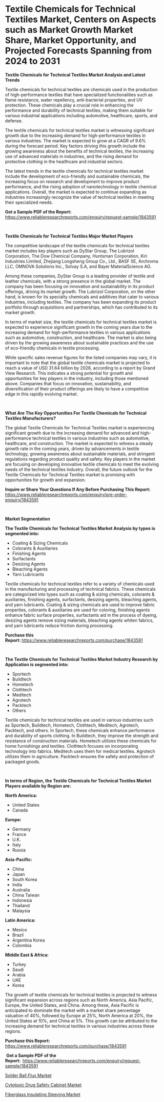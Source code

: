 <p><h1>Textile Chemicals for Technical Textiles Market, Centers on Aspects such as Market Growth Market Share, Market Opportunity, and Projected Forecasts Spanning from 2024 to 2031</h1></p><p><strong>Textile Chemicals for Technical Textiles Market Analysis and Latest Trends</strong></p>
<p><p>Textile chemicals for technical textiles are chemicals used in the production of high-performance textiles that have specialized functionalities such as flame resistance, water repellency, anti-bacterial properties, and UV protection. These chemicals play a crucial role in enhancing the performance and durability of technical textiles, making them suitable for various industrial applications including automotive, healthcare, sports, and defense.</p><p>The textile chemicals for technical textiles market is witnessing significant growth due to the increasing demand for high-performance textiles in various industries. The market is expected to grow at a CAGR of 9.6% during the forecast period. Key factors driving this growth include the growing awareness about the benefits of technical textiles, the increasing use of advanced materials in industries, and the rising demand for protective clothing in the healthcare and industrial sectors.</p><p>The latest trends in the textile chemicals for technical textiles market include the development of eco-friendly and sustainable chemicals, the increasing focus on research and development to improve product performance, and the rising adoption of nanotechnology in textile chemical applications. Overall, the market is expected to continue expanding as industries increasingly recognize the value of technical textiles in meeting their specialized needs.</p></p>
<p><strong>Get a Sample PDF of the Report:&nbsp;</strong> <a href="https://www.reliableresearchreports.com/enquiry/request-sample/1843591">https://www.reliableresearchreports.com/enquiry/request-sample/1843591</a></p>
<p>&nbsp;</p>
<p><strong>Textile Chemicals for Technical Textiles Major Market Players</strong></p>
<p><p>The competitive landscape of the textile chemicals for technical textiles market includes key players such as DyStar Group, The Lubrizol Corporation, The Dow Chemical Company, Huntsman Corporation, Kiri Industries Limited, Zhejiang Longsheng Group Co., Ltd., BASF SE, Archroma LLC, OMNOVA Solutions Inc., Solvay S.A, and Bayer MaterialScience AG.</p><p>Among these companies, DyStar Group is a leading provider of textile and leather chemicals, with a strong presence in the global market. The company has been focusing on innovation and sustainability in its product offerings, driving its market growth. The Lubrizol Corporation, on the other hand, is known for its specialty chemicals and additives that cater to various industries, including textiles. The company has been expanding its product portfolio through acquisitions and partnerships, which has contributed to its market growth.</p><p>In terms of market size, the textile chemicals for technical textiles market is expected to experience significant growth in the coming years due to the increasing demand for high-performance textiles in various applications such as automotive, construction, and healthcare. The market is also being driven by the growing awareness about sustainable practices and the use of eco-friendly chemicals in textile processing.</p><p>While specific sales revenue figures for the listed companies may vary, it is important to note that the global textile chemicals market is projected to reach a value of USD 31.64 billion by 2026, according to a report by Grand View Research. This indicates a strong potential for growth and opportunities for key players in the industry, including those mentioned above. Companies that focus on innovation, sustainability, and diversification of their product offerings are likely to have a competitive edge in this rapidly evolving market.</p></p>
<p>&nbsp;</p>
<p><strong>What Are The Key Opportunities For Textile Chemicals for Technical Textiles Manufacturers?</strong></p>
<p><p>The global Textile Chemicals for Technical Textiles market is experiencing significant growth due to the increasing demand for advanced and high-performance technical textiles in various industries such as automotive, healthcare, and construction. The market is expected to witness a steady growth rate in the coming years, driven by advancements in textile technology, growing awareness about sustainable materials, and stringent regulations regarding product quality and safety. Key players in the market are focusing on developing innovative textile chemicals to meet the evolving needs of the technical textiles industry. Overall, the future outlook for the Textile Chemicals for Technical Textiles market is promising with opportunities for growth and expansion.</p></p>
<p><strong>Inquire or Share Your Questions If Any Before Purchasing This Report:</strong> <a href="https://www.reliableresearchreports.com/enquiry/pre-order-enquiry/1843591">https://www.reliableresearchreports.com/enquiry/pre-order-enquiry/1843591</a></p>
<p>&nbsp;</p>
<p><strong>Market Segmentation</strong></p>
<p><strong>The Textile Chemicals for Technical Textiles Market Analysis by types is segmented into:</strong></p>
<p><ul><li>Coating & Sizing Chemicals</li><li>Colorants & Auxiliaries</li><li>Finishing Agents</li><li>Surfactants</li><li>Desizing Agents</li><li>Bleaching Agents</li><li>Yarn Lubricants</li></ul></p>
<p><p>Textile chemicals for technical textiles refer to a variety of chemicals used in the manufacturing and processing of technical fabrics. These chemicals are categorized into types such as coating & sizing chemicals, colorants & auxiliaries, finishing agents, surfactants, desizing agents, bleaching agents, and yarn lubricants. Coating & sizing chemicals are used to improve fabric properties, colorants & auxiliaries are used for coloring, finishing agents enhance fabric surface properties, surfactants aid in the process of dyeing, desizing agents remove sizing materials, bleaching agents whiten fabrics, and yarn lubricants reduce friction during processing.</p></p>
<p><strong>Purchase this Report:&nbsp;</strong><a href="https://www.reliableresearchreports.com/purchase/1843591">https://www.reliableresearchreports.com/purchase/1843591</a></p>
<p>&nbsp;</p>
<p><strong>The Textile Chemicals for Technical Textiles Market Industry Research by Application is segmented into:</strong></p>
<p><ul><li>Sportech</li><li>Buildtech</li><li>Hometech</li><li>Clothtech</li><li>Meditech</li><li>Agrotech</li><li>Packtech</li><li>Others</li></ul></p>
<p><p>Textile chemicals for technical textiles are used in various industries such as Sportech, Buildtech, Hometech, Clothtech, Meditech, Agrotech, Packtech, and others. In Sportech, these chemicals enhance performance and durability of sports clothing. In Buildtech, they improve the strength and resistance of construction materials. Hometech utilizes these chemicals for home furnishings and textiles. Clothtech focuses on incorporating technology into fabrics. Meditech uses them for medical textiles. Agrotech utilizes them in agriculture. Packtech ensures the safety and protection of packaged goods.</p></p>
<p>&nbsp;</p>
<p><strong>In terms of Region, the Textile Chemicals for Technical Textiles Market Players available by Region are:</strong></p>
<p>
    <p> <strong> North America: </strong>
        <ul>
            <li>United States</li>
            <li>Canada</li>
        </ul>
        </p> 
    <p> <strong> Europe: </strong>
        <ul>
            <li>Germany</li>
            <li>France</li>
            <li>U.K.</li>
            <li>Italy</li>
            <li>Russia</li>
        </ul>
        </p> 
    <p> <strong> Asia-Pacific: </strong>
        <ul>
            <li>China</li>
            <li>Japan</li>
            <li>South Korea</li>
            <li>India</li>
            <li>Australia</li>
            <li>China Taiwan</li>
            <li>Indonesia</li>
            <li>Thailand</li>
            <li>Malaysia</li>
        </ul>
        </p> 
    <p> <strong> Latin America: </strong>
        <ul>
            <li>Mexico</li>
            <li>Brazil</li>
            <li>Argentina Korea</li>
            <li>Colombia</li>
        </ul>
        </p> 
    <p> <strong> Middle East & Africa: </strong>
        <ul>
            <li>Turkey</li>
            <li>Saudi</li>
            <li>Arabia</li>
            <li>UAE</li>
            <li>Korea</li>
        </ul>
    </p>
    </p>
<p><p>The growth of textile chemicals for technical textiles is projected to witness significant expansion across regions such as North America, Asia Pacific, Europe, the United States, and China. Among these, Asia Pacific is anticipated to dominate the market with a market share percentage valuation of 40%, followed by Europe at 25%, North America at 20%, the United States at 10%, and China at 5%. This growth can be attributed to the increasing demand for technical textiles in various industries across these regions.</p></p>
<p><strong>Purchase this Report: </strong><a href="https://www.reliableresearchreports.com/purchase/1843591">https://www.reliableresearchreports.com/purchase/1843591</a></p>
<p>&nbsp;<strong>Get a Sample PDF of the Report:&nbsp;&nbsp;</strong><a href="https://www.reliableresearchreports.com/enquiry/request-sample/1843591">https://www.reliableresearchreports.com/enquiry/request-sample/1843591</a></p>
<p><strong></strong></p>
<p><p><a href="https://github.com/lataunyatinikmelvin59ilbd0dv/Market-Research-Report-List-1/blob/main/solder-ball-flux-market.md">Solder Ball Flux Market</a></p><p><a href="https://unruly-ladybug-44b.notion.site/Cytotoxic-Drug-Safety-Cabinet-Market-Analysis-Examines-its-Scope-on-Growth-Opportunities-and-Foreca-a524653e46794133ba9a68cc54243d50">Cytotoxic Drug Safety Cabinet Market</a></p><p><a href="https://github.com/pgtimber/Market-Research-Report-List-1/blob/main/fiberglass-insulating-sleeving-market.md">Fiberglass Insulating Sleeving Market</a></p></p>